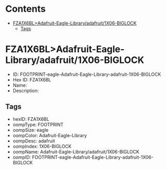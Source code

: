 



Contents
========

* [FZA1X6BL>Adafruit-Eagle-Library/adafruit/1X06-BIGLOCK](#fza1x6bladafruit-eagle-libraryadafruit1x06-biglock)
	* [Tags](#tags)

# FZA1X6BL>Adafruit-Eagle-Library/adafruit/1X06-BIGLOCK

- ID: FOOTPRINT-eagle-Adafruit-Eagle-Library-adafruit-1X06-BIGLOCK
- Hex ID: FZA1X6BL
- Name: 
- Description: 

## Tags

- hexID: FZA1X6BL
- oompType: FOOTPRINT
- oompSize: eagle
- oompColor: Adafruit-Eagle-Library
- oompDesc: adafruit
- oompIndex: 1X06-BIGLOCK
- oompName: Adafruit-Eagle-Library/adafruit/1X06-BIGLOCK
- oompID: FOOTPRINT-eagle-Adafruit-Eagle-Library-adafruit-1X06-BIGLOCK
